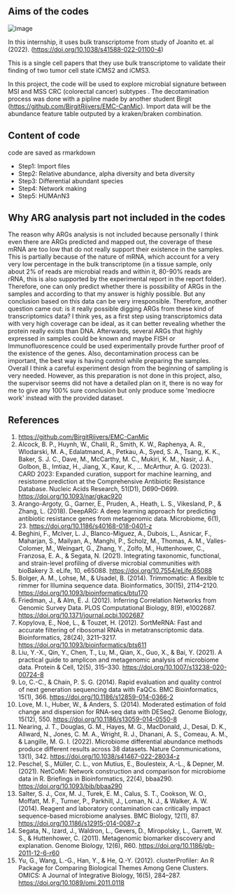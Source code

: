 
## Aims of the codes

![image](https://github.com/user-attachments/assets/c1f3e352-8d80-4d5f-b2cd-b3eba4a4050d)

In this internship, it uses bulk transcriptome from study of Joanito et. al (2022). (https://doi.org/10.1038/s41588-022-01100-4)

This is a single cell papers that they use bulk transcriptome to validate their finding of two tumor cell state iCMS2 and iCMS3. 

In this project, the code will be used to explore microbial signature between MSI and MSS CRC (colorectal cancer) subtypes .
The decotamination process was done with a pipline made by another student Birgit (https://github.com/BirgitRijvers/EMC-CanMic). Import data will be the abundance feature table outputed by a kraken/braken combination.

## Content of code
code are saved as rmarkdown
- Step1: Import files
- Step2: Relative abundance, alpha diversity and beta diversity
- Step3: Differential abundant species
- Step4: Network making
- Step5: HUMAnN3

## Why ARG analysis part not included in the codes

The reason why ARGs analysis is not included because personally I think even there are ARGs predicted and mapped out, the coverage of these mRNA are too low that do not really support their existence in the samples. This is partially because of the nature of mRNA, which account for a very very low percentage in the bulk transcriptome (in a tissue sample, only about 2% of reads are microbial reads and within it, 80-90% reads are rRNA, this is also supported by the experimental report in the report folder). Therefore, one can only predict whether there is possibility of ARGs in the samples and according to that my answer is highly possible. But any conclusion based on this data can be very irresponsible. Therefore, another question came out: is it really possible digging ARGs from these kind of transcriptomics data? I think yes, as a first step using transcriptomics data with very high coverage can be ideal, as it can better revealing whether the protein really exists than DNA. Afterwards, several ARGs that highly expressed in samples could be known and maybe FISH or Immunofluorescence could be used experimentally provde further proof of the existence of the genes. Also, decontamination process can be important, the best way is having control while preparing the samples. Overall I think a careful experiment design from the beginning of sampling is very needed. However, as this preparation is not done in this project, also, the supervisor seems did not have a detailed plan on it, there is no way for me to give any 100% sure conclusion but only produce some 'mediocre work' instead with the provided dataset.  


## References
1. https://github.com/BirgitRijvers/EMC-CanMic
2. Alcock, B. P., Huynh, W., Chalil, R., Smith, K. W., Raphenya, A. R., Wlodarski, M. A., Edalatmand, A., Petkau, A., Syed, S. A., Tsang, K. K., Baker, S. J. C., Dave, M., McCarthy, M. C., Mukiri, K. M., Nasir, J. A., Golbon, B., Imtiaz, H., Jiang, X., Kaur, K., … McArthur, A. G. (2023). CARD 2023: Expanded curation, support for machine learning, and resistome prediction at the Comprehensive Antibiotic Resistance Database. Nucleic Acids Research, 51(D1), D690–D699. https://doi.org/10.1093/nar/gkac920
3. Arango-Argoty, G., Garner, E., Pruden, A., Heath, L. S., Vikesland, P., & Zhang, L. (2018). DeepARG: A deep learning approach for predicting antibiotic resistance genes from metagenomic data. Microbiome, 6(1), 23. https://doi.org/10.1186/s40168-018-0401-z
4. Beghini, F., McIver, L. J., Blanco-Míguez, A., Dubois, L., Asnicar, F., Maharjan, S., Mailyan, A., Manghi, P., Scholz, M., Thomas, A. M., Valles-Colomer, M., Weingart, G., Zhang, Y., Zolfo, M., Huttenhower, C., Franzosa, E. A., & Segata, N. (2021). Integrating taxonomic, functional, and strain-level profiling of diverse microbial communities with bioBakery 3. eLife, 10, e65088. https://doi.org/10.7554/eLife.65088
5. Bolger, A. M., Lohse, M., & Usadel, B. (2014). Trimmomatic: A flexible tc rimmer for Illumina sequence data. Bioinformatics, 30(15), 2114–2120. https://doi.org/10.1093/bioinformatics/btu170
6. Friedman, J., & Alm, E. J. (2012). Inferring Correlation Networks from Genomic Survey Data. PLOS Computational Biology, 8(9), e1002687. https://doi.org/10.1371/journal.pcbi.1002687
7. Kopylova, E., Noé, L., & Touzet, H. (2012). SortMeRNA: Fast and accurate filtering of ribosomal RNAs in metatranscriptomic data. Bioinformatics, 28(24), 3211–3217. https://doi.org/10.1093/bioinformatics/bts611
8. Liu, Y.-X., Qin, Y., Chen, T., Lu, M., Qian, X., Guo, X., & Bai, Y. (2021). A practical guide to amplicon and metagenomic analysis of microbiome data. Protein & Cell, 12(5), 315–330. https://doi.org/10.1007/s13238-020-00724-8
9. Lo, C.-C., & Chain, P. S. G. (2014). Rapid evaluation and quality control of next generation sequencing data with FaQCs. BMC Bioinformatics, 15(1), 366. https://doi.org/10.1186/s12859-014-0366-2
10. Love, M. I., Huber, W., & Anders, S. (2014). Moderated estimation of fold change and dispersion for RNA-seq data with DESeq2. Genome Biology, 15(12), 550. https://doi.org/10.1186/s13059-014-0550-8
11. Nearing, J. T., Douglas, G. M., Hayes, M. G., MacDonald, J., Desai, D. K., Allward, N., Jones, C. M. A., Wright, R. J., Dhanani, A. S., Comeau, A. M., & Langille, M. G. I. (2022). Microbiome differential abundance methods produce different results across 38 datasets. Nature Communications, 13(1), 342. https://doi.org/10.1038/s41467-022-28034-z
12. Peschel, S., Müller, C. L., von Mutius, E., Boulesteix, A.-L., & Depner, M. (2021). NetCoMi: Network construction and comparison for microbiome data in R. Briefings in Bioinformatics, 22(4), bbaa290. https://doi.org/10.1093/bib/bbaa290
13. Salter, S. J., Cox, M. J., Turek, E. M., Calus, S. T., Cookson, W. O., Moffatt, M. F., Turner, P., Parkhill, J., Loman, N. J., & Walker, A. W. (2014). Reagent and laboratory contamination can critically impact sequence-based microbiome analyses. BMC Biology, 12(1), 87. https://doi.org/10.1186/s12915-014-0087-z
14. Segata, N., Izard, J., Waldron, L., Gevers, D., Miropolsky, L., Garrett, W. S., & Huttenhower, C. (2011). Metagenomic biomarker discovery and explanation. Genome Biology, 12(6), R60. https://doi.org/10.1186/gb-2011-12-6-r60
15. Yu, G., Wang, L.-G., Han, Y., & He, Q.-Y. (2012). clusterProfiler: An R Package for Comparing Biological Themes Among Gene Clusters. OMICS: A Journal of Integrative Biology, 16(5), 284–287. https://doi.org/10.1089/omi.2011.0118


